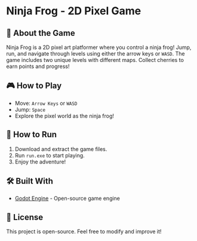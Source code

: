 # Ninja Frog - 2D Pixel Game

## 🐸 About the Game
Ninja Frog is a 2D pixel art platformer where you control a ninja frog! Jump, run, and navigate through levels using either the arrow keys or `WASD`.
The game includes two unique levels with different maps. Collect cherries to earn points and progress!

## 🎮 How to Play
- Move: `Arrow Keys` or `WASD`
- Jump: `Space`
- Explore the pixel world as the ninja frog!

## 🚀 How to Run
1. Download and extract the game files.
2. Run `run.exe` to start playing.
3. Enjoy the adventure!

## 🛠 Built With
- [Godot Engine](https://godotengine.org/) - Open-source game engine

## 📜 License
This project is open-source. Feel free to modify and improve it!

